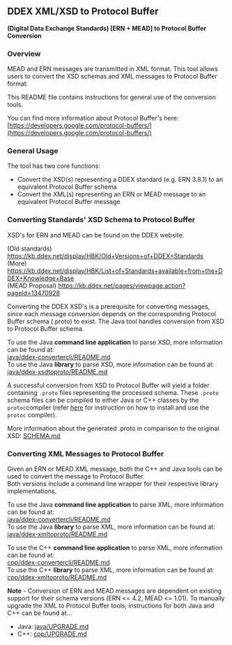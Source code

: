 ## DDEX XML/XSD to Protocol Buffer
**(Digital Data Exchange Standards) [ERN + MEAD] to Protocol Buffer Conversion**

### Overview
MEAD and ERN messages are transmitted in XML format. This tool allows users to convert
the XSD schemas and XML messages to Protocol Buffer format.

This README file contains instructions for general use of the conversion tools.

You can find more information about Protocol Buffer's here: 
[https://developers.google.com/protocol-buffers/](https://developers.google.com/protocol-buffers/)


### General Usage
The tool has two core functions: 

- Convert the XSD(s) representing a DDEX standard (e.g. ERN 3.8.1) to an equivalent Protocol Buffer schema
- Convert the XML(s) representing an ERN or MEAD message to an equivalent Protocol Buffer message

### Converting Standards' XSD Schema to Protocol Buffer
XSD's for ERN and MEAD can be found on the DDEX website.

(Old standards) https://kb.ddex.net/display/HBK/Old+Versions+of+DDEX+Standards <br />
(More) https://kb.ddex.net/display/HBK/List+of+Standards+available+from+the+DDEX+Knowledge+Base <br />
(MEAD Proposal) https://kb.ddex.net/pages/viewpage.action?pageId=13470928 <br />

Converting the DDEX XSD's is a prerequisite for converting messages, since each message conversion depends
on the corresponding Protocol Buffer schema (.proto) to exist. The Java tool handles conversion from XSD to 
Protocol Buffer schema. 

To use the Java **command line application** to parse XSD, more information can be found at: <br />
[java/ddex-convertercli/README.md](java/ddex-convertercli/README.md) <br />
To use the Java **library** to parse XSD, more information can be found at: <br />
[java/ddex-xsdtoproto/README.md](java/ddex-xsdtoproto/README.md) <br />

A successful conversion from XSD to Protocol Buffer will yield a folder containing `.proto` files representing the processed schema.
These `.proto` schema files can be compiled to either Java or C++ classes by the `protoc`compiler 
(refer [here](https://github.com/protocolbuffers/protobuf/blob/master/README.md) for instruction on how to install and use the `protoc` compiler). 

More information about the generated .proto in comparison to the original XSD: [SCHEMA.md](SCHEMA.md)

### Converting XML Messages to Protocol Buffer
Given an ERN or MEAD XML message, both the C++ and Java tools can be used to convert the message to 
Protocol Buffer. <br/>
Both versions include a command line wrapper for their respective library implementations.

To use the Java **command line application** to parse XML, more information can be found at: <br />
[java/ddex-convertercli/README.md](java/ddex-convertercli/README.md) <br />
To use the Java **library** to parse XML, more information can be found at: <br />
[java/ddex-xmltoproto/README.md](java/ddex-xmltoproto/README.md) <br />

To use the C++ **command line application** to parse XML, more information can be found at: <br />
[cpp/ddex-convertercli/README.md](cpp/ddex-convertercli/README.md) <br />
To use the C++ **library** to parse XML, more information can be found at: <br />
[cpp/ddex-xmltoproto/README.md](cpp/ddex-xmltoproto/README.md) <br />

**Note** - Conversion of ERN and MEAD messages are dependent on existing support for their schema versions (ERN <= 4.2, MEAD <= 1.01). 
To manually upgrade the XML to Protocol Buffer tools, instructions for both Java and C++ can be found at...
- Java: [java/UPGRADE.md](java/UPGRADE.md)
- C++: [cpp/UPGRADE.md](cpp/UPGRADE.md)

